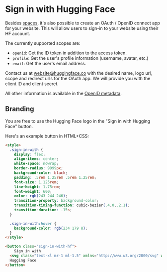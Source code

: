 # Sign in with Hugging Face

Besides [spaces](https://huggingface.co/docs/hub/spaces-oauth), it's also possible to create an OAuth / OpenID connect app for your website. This will allow users to sign-in to your website using their HF account.

The currently supported scopes are:

- `openid`: Get the ID token in addition to the access token.
- `profile`: Get the user's profile information (username, avatar, etc.)
- `email`: Get the user's email address.

Contact us at [website@huggingface.co](mailto:website@huggingface.co) with the desired name, logo url, scope and redirect urls for the OAuth app. We will provide you with the client ID and client secret.

All other information is available in the [OpenID metadata](https://huggingface.co/.well-known/openid-configuration).

## Branding

You are free to use the Hugging Face logo in the "Sign in with Hugging Face" button.

Here's an example button in HTML+CSS:

```html
<style>
  .sign-in-with {
    display: flex;
    align-items: center;
    white-space: nowrap;
    border-radius: 9999px;
    background-color: black;
    padding: .5rem 1.25rem .5rem 1.25rem;
    font-size: 1.125rem;
    line-height: 1.75rem;
    font-weight: 600;
    color: rgb(243 244 246);
    transition-property: background-color;
    transition-timing-function: cubic-bezier(.4,0,.2,1);
    transition-duration: .15s;
  }

  .sign-in-with:hover {
    background-color: rgb(234 179 8);
  }
</style>

<button class="sign-in-with-hf">
	Sign in with 
  <svg class="text-xl mr-1 ml-1.5" xmlns="http://www.w3.org/2000/svg" width="1em" height="1em" fill="none" viewBox="0 0 95 88"><path fill="#FFD21E" d="M47.21 76.5a34.75 34.75 0 1 0 0-69.5 34.75 34.75 0 0 0 0 69.5Z"></path><path fill="#FF9D0B" d="M81.96 41.75a34.75 34.75 0 1 0-69.5 0 34.75 34.75 0 0 0 69.5 0Zm-73.5 0a38.75 38.75 0 1 1 77.5 0 38.75 38.75 0 0 1-77.5 0Z"></path><path fill="#3A3B45" d="M58.5 32.3c1.28.44 1.78 3.06 3.07 2.38a5 5 0 1 0-6.76-2.07c.61 1.15 2.55-.72 3.7-.32ZM34.95 32.3c-1.28.44-1.79 3.06-3.07 2.38a5 5 0 1 1 6.76-2.07c-.61 1.15-2.56-.72-3.7-.32ZM46.96 56.29c9.83 0 13-8.76 13-13.26 0-2.34-1.57-1.6-4.09-.36-2.33 1.15-5.46 2.74-8.9 2.74-7.19 0-13-6.88-13-2.38s3.16 13.26 13 13.26Z"></path><mask id="a" width="27" height="16" x="33" y="41" maskUnits="userSpaceOnUse"><path fill="#fff" d="M46.96 56.29c9.83 0 13-8.76 13-13.26 0-2.34-1.57-1.6-4.09-.36-2.33 1.15-5.46 2.74-8.9 2.74-7.19 0-13-6.88-13-2.38s3.16 13.26 13 13.26Z"></path></mask><g mask="url(#a)"><path fill="#F94040" d="M47.21 66.5a8.67 8.67 0 0 0 2.65-16.94c-.84-.26-1.73 2.6-2.65 2.6-.86 0-1.7-2.88-2.48-2.65a8.68 8.68 0 0 0 2.48 16.99Z"></path></g><path fill="#FF9D0B" d="M70.71 37a3.25 3.25 0 1 0 0-6.5 3.25 3.25 0 0 0 0 6.5ZM24.21 37a3.25 3.25 0 1 0 0-6.5 3.25 3.25 0 0 0 0 6.5ZM17.52 48c-1.62 0-3.06.66-4.07 1.87a5.97 5.97 0 0 0-1.33 3.76 7.1 7.1 0 0 0-1.94-.3c-1.55 0-2.95.59-3.94 1.66a5.8 5.8 0 0 0-.8 7 5.3 5.3 0 0 0-1.79 2.82c-.24.9-.48 2.8.8 4.74a5.22 5.22 0 0 0-.37 5.02c1.02 2.32 3.57 4.14 8.52 6.1 3.07 1.22 5.89 2 5.91 2.01a44.33 44.33 0 0 0 10.93 1.6c5.86 0 10.05-1.8 12.46-5.34 3.88-5.69 3.33-10.9-1.7-15.92-2.77-2.78-4.62-6.87-5-7.77-.78-2.66-2.84-5.62-6.25-5.62a5.7 5.7 0 0 0-4.6 2.46c-1-1.26-1.98-2.25-2.86-2.82A7.4 7.4 0 0 0 17.52 48Zm0 4c.51 0 1.14.22 1.82.65 2.14 1.36 6.25 8.43 7.76 11.18.5.92 1.37 1.31 2.14 1.31 1.55 0 2.75-1.53.15-3.48-3.92-2.93-2.55-7.72-.68-8.01.08-.02.17-.02.24-.02 1.7 0 2.45 2.93 2.45 2.93s2.2 5.52 5.98 9.3c3.77 3.77 3.97 6.8 1.22 10.83-1.88 2.75-5.47 3.58-9.16 3.58-3.81 0-7.73-.9-9.92-1.46-.11-.03-13.45-3.8-11.76-7 .28-.54.75-.76 1.34-.76 2.38 0 6.7 3.54 8.57 3.54.41 0 .7-.17.83-.6.79-2.85-12.06-4.05-10.98-8.17.2-.73.71-1.02 1.44-1.02 3.14 0 10.2 5.53 11.68 5.53.11 0 .2-.03.24-.1.74-1.2.33-2.04-4.9-5.2-5.21-3.16-8.88-5.06-6.8-7.33.24-.26.58-.38 1-.38 3.17 0 10.66 6.82 10.66 6.82s2.02 2.1 3.25 2.1c.28 0 .52-.1.68-.38.86-1.46-8.06-8.22-8.56-11.01-.34-1.9.24-2.85 1.31-2.85Z"></path><path fill="#FFD21E" d="M38.6 76.69c2.75-4.04 2.55-7.07-1.22-10.84-3.78-3.77-5.98-9.3-5.98-9.3s-.82-3.2-2.69-2.9c-1.87.3-3.24 5.08.68 8.01 3.91 2.93-.78 4.92-2.29 2.17-1.5-2.75-5.62-9.82-7.76-11.18-2.13-1.35-3.63-.6-3.13 2.2.5 2.79 9.43 9.55 8.56 11-.87 1.47-3.93-1.71-3.93-1.71s-9.57-8.71-11.66-6.44c-2.08 2.27 1.59 4.17 6.8 7.33 5.23 3.16 5.64 4 4.9 5.2-.75 1.2-12.28-8.53-13.36-4.4-1.08 4.11 11.77 5.3 10.98 8.15-.8 2.85-9.06-5.38-10.74-2.18-1.7 3.21 11.65 6.98 11.76 7.01 4.3 1.12 15.25 3.49 19.08-2.12Z"></path><path fill="#FF9D0B" d="M77.4 48c1.62 0 3.07.66 4.07 1.87a5.97 5.97 0 0 1 1.33 3.76 7.1 7.1 0 0 1 1.95-.3c1.55 0 2.95.59 3.94 1.66a5.8 5.8 0 0 1 .8 7 5.3 5.3 0 0 1 1.78 2.82c.24.9.48 2.8-.8 4.74a5.22 5.22 0 0 1 .37 5.02c-1.02 2.32-3.57 4.14-8.51 6.1-3.08 1.22-5.9 2-5.92 2.01a44.33 44.33 0 0 1-10.93 1.6c-5.86 0-10.05-1.8-12.46-5.34-3.88-5.69-3.33-10.9 1.7-15.92 2.78-2.78 4.63-6.87 5.01-7.77.78-2.66 2.83-5.62 6.24-5.62a5.7 5.7 0 0 1 4.6 2.46c1-1.26 1.98-2.25 2.87-2.82A7.4 7.4 0 0 1 77.4 48Zm0 4c-.51 0-1.13.22-1.82.65-2.13 1.36-6.25 8.43-7.76 11.18a2.43 2.43 0 0 1-2.14 1.31c-1.54 0-2.75-1.53-.14-3.48 3.91-2.93 2.54-7.72.67-8.01a1.54 1.54 0 0 0-.24-.02c-1.7 0-2.45 2.93-2.45 2.93s-2.2 5.52-5.97 9.3c-3.78 3.77-3.98 6.8-1.22 10.83 1.87 2.75 5.47 3.58 9.15 3.58 3.82 0 7.73-.9 9.93-1.46.1-.03 13.45-3.8 11.76-7-.29-.54-.75-.76-1.34-.76-2.38 0-6.71 3.54-8.57 3.54-.42 0-.71-.17-.83-.6-.8-2.85 12.05-4.05 10.97-8.17-.19-.73-.7-1.02-1.44-1.02-3.14 0-10.2 5.53-11.68 5.53-.1 0-.19-.03-.23-.1-.74-1.2-.34-2.04 4.88-5.2 5.23-3.16 8.9-5.06 6.8-7.33-.23-.26-.57-.38-.98-.38-3.18 0-10.67 6.82-10.67 6.82s-2.02 2.1-3.24 2.1a.74.74 0 0 1-.68-.38c-.87-1.46 8.05-8.22 8.55-11.01.34-1.9-.24-2.85-1.31-2.85Z"></path><path fill="#FFD21E" d="M56.33 76.69c-2.75-4.04-2.56-7.07 1.22-10.84 3.77-3.77 5.97-9.3 5.97-9.3s.82-3.2 2.7-2.9c1.86.3 3.23 5.08-.68 8.01-3.92 2.93.78 4.92 2.28 2.17 1.51-2.75 5.63-9.82 7.76-11.18 2.13-1.35 3.64-.6 3.13 2.2-.5 2.79-9.42 9.55-8.55 11 .86 1.47 3.92-1.71 3.92-1.71s9.58-8.71 11.66-6.44c2.08 2.27-1.58 4.17-6.8 7.33-5.23 3.16-5.63 4-4.9 5.2.75 1.2 12.28-8.53 13.36-4.4 1.08 4.11-11.76 5.3-10.97 8.15.8 2.85 9.05-5.38 10.74-2.18 1.69 3.21-11.65 6.98-11.76 7.01-4.31 1.12-15.26 3.49-19.08-2.12Z"></path></svg> 
  Hugging Face
</button>
```